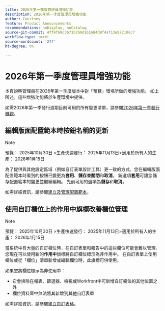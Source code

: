 ```yaml
---
title: 2026年第一季度管理員增強功能
description: 2026年第一季度管理員增強功能
author: Courtney
feature: Product Announcements
recommendations: noDisplay, noCatalog
source-git-commit: 4ff9f69c3b71b7b9d161684d8f4af13e577106c7
workflow-type: tm+mt
source-wordcount: '277'
ht-degree: 0%

---
```


# 2026年第一季度管理員增強功能

本頁說明管理員在2026年第一季度版本中對「預覽」環境所做的增強功能。 如上所述，這些增強功能將於生產環境中提供。

如需2026年第一季發行週期目前可用的所有變更清單，請參閱[2026年第一季發行概觀](/help/quicksilver/product-announcements/product-releases/26-q1-release-activity/26-q1-release-overview.md)。


## 編輯版面配置範本時按鈕名稱的更新

>[!NOTE]
>
>預覽： 2025年10月30日
>&#x200B;>生產快速發行： 2025年11月13日
>&#x200B;>適用於所有人的生產： 2026年1月15日

為了提供與其他設定區域（例如自訂表單設計工具）更一致的方式，您在編輯版面配置範本時看到的按鈕已變更為&#x200B;**套用**、**儲存並關閉**&#x200B;和&#x200B;**取消**。 新選項&#x200B;**套用**&#x200B;可讓您儲存配置範本的變更並繼續編輯。 先前可用的選項為&#x200B;**儲存**&#x200B;和&#x200B;**取消**。

如需詳細資訊，請參閱[建立及管理配置範本](/help/quicksilver/administration-and-setup/customize-workfront/use-layout-templates/create-and-manage-layout-templates.md)。


## 使用自訂欄位上的作用中旗標改善欄位管理

>[!NOTE]
>
>預覽： 2025年10月30日
>&#x200B;>生產快速發行： 2025年11月13日
>&#x200B;>適用於所有人的生產： 2026年1月15日

當系統中有大量的自訂欄位時，在自訂表單和報告中的這些欄位可能會難以管理。 您現在可以使用新的&#x200B;**作用中**&#x200B;旗標將自訂欄位標示為非作用中。 在自訂表單上使用欄位或從「欄位」清單新增或編輯欄位時，此旗標可供使用。

如果您將欄位標示為非使用中：

* 它會排除在報表、篩選器、檢視或Workfront中可新增自訂欄位的其他位置之外
* 欄位資料庫中無法將其新增到其他自訂表單

如需詳細資訊，請參閱[建立自訂表格](/help/quicksilver/administration-and-setup/customize-workfront/create-manage-custom-forms/form-designer/design-a-form/design-a-form.md)。